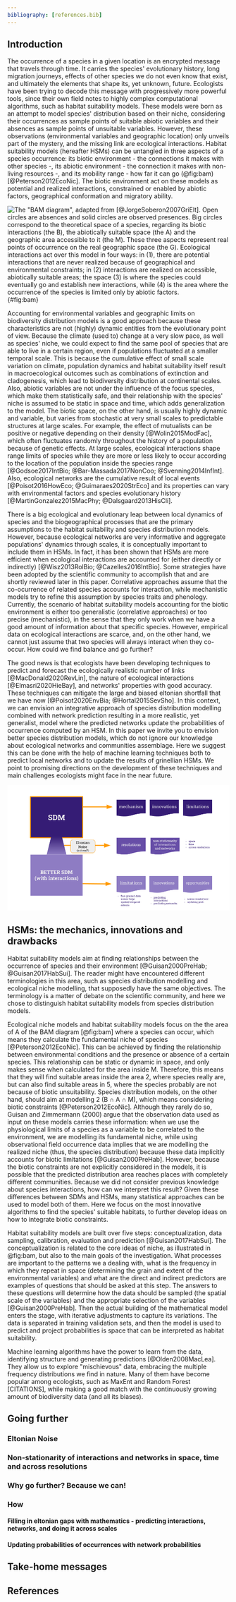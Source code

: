 ```yaml
---
bibliography: [references.bib]
---
```


## Introduction  

The occurrence of a species in a given location is an encrypted message that
travels through time. It carries the species' evolutionary history, long
migration journeys, effects of other species we do not even know that exist, and
ultimately the elements that shape its, yet unknown, future. Ecologists have
been trying to decode this message with progressively more powerful tools, since
their own field notes to highly complex computational algorithms, such as
habitat suitability models. These models were born as an attempt to model
species' distribution based on their niche, considering their occurrences as
sample points of suitable abiotic variables and their absences as sample points
of unsuitable variables. However, these observations (environmental variables
and geographic location) only unveils part of the mystery, and the missing link
are ecological interactions. Habitat suitability models (hereafter HSMs) can be
untangled in three aspects of a species occurrence: its biotic environment - the
connections it makes with other species -, its abiotic environment - the
connection it makes with non-living resources -, and its mobility range - how
far it can go (@fig:bam)[@Peterson2012EcoNic]. The biotic environment act on
these models as potential and realized interactions, constrained or enabled by
abiotic factors, geographical conformation and migratory ability.   

![The "BAM diagram", adapted from [@JorgeSoberon2007GriElt]. Open circles
are absences and solid circles are observed presences. Big circles correspond to
the theoretical space of a species, regarding its biotic interactions (the B),
the abiotically suitable space (the A) and the geographic area accessible to it
(the M). These three aspects represent real points of occurrence on the real
geographic space (the G). Ecological interactions act over this model in four
ways: in (1), there are potential interactions that are never realized because
of geographical and environmental constraints; in (2) interactions are realized
on accessible, abiotically suitable areas; the space (3) is where the species
could eventually go and establish new interactions, while (4) is the area where
the occurrence of the species is limited only by abiotic factors.](figures/bam.png){#fig:bam}  

Accounting for environmental variables and geographic limits on biodiversity
distribution models is a good approach because these characteristics are not
(highly) dynamic entities from the evolutionary point of view. Because the
climate (used to) change at a very slow pace, as well as species' niche, we
could expect to find the same pool of species that are able to live in a certain
region, even if populations fluctuated at a smaller temporal scale. This is
because the cumulative effect of small scale variation on climate, population
dynamics and habitat suitability itself result in macroecological outcomes such
as combinations of extinction and cladogenesis, which lead to biodiversity
distribution at continental scales. Also, abiotic variables are not under the
influence of the focus species, which make them statistically safe, and their
relationship with the species' niche is assumed to be static in space and time,
which adds generalization to the model. The biotic space, on the other hand, is
usually highly dynamic and variable, but varies from stochastic at very small
scales to predictable structures at large scales. For example, the effect of
mutualists can be positive or negative depending on their density
[@Wolin2015ModFac], which often fluctuates randomly throughout the history of a
population because of genetic effects. At large scales, ecological interactions
shape range limits of species while they are more or less likely to occur
according to the location of the population inside the species range
[@Godsoe2017IntBio; @Bar-Massada2017NonCoo; @Svenning2014InfInt]. Also,
ecological networks are the cumulative result of local events
[@Poisot2016HowEco; @Guimaraes2020StrEco] and its properties can vary with
environmental factors and species evolutionary history
[@MartinGonzalez2015MacPhy; @Dalsgaard2013HisCli].   

There is a big ecological and evolutionary leap between local dynamics of
species and the biogeographical processes that are the primary assumptions to
the habitat suitability and species distribution models. However, because
ecological networks are very informative and aggregate populations' dynamics
through scales, it is conceptually important to include them in HSMs. In fact,
it has been shown that HSMs are more efficient when ecological interactions are
accounted for (either directly or indirectly) [@Wisz2013RolBio;
@Cazelles2016IntBio]. Some strategies have been adopted by the scientific
community to accomplish that and are shortly reviewed later in this paper.
Correlative approaches assume that the co-ocurrence of related species accounts
for interaction, while mechanistic models try to refine this assumption by
species traits and phenology. Currently, the scenario of habitat suitability
models accounting for the biotic environment is either too generalistic
(correlative approaches) or too precise (mechanistic), in the sense that they
only work when we have a good amount of information about that specific species.
However, empirical data on ecological interactions are scarce, and, on the other
hand, we cannot just assume that two species will always interact when they
co-occur. How could we find balance and go further?

The good news is that ecologists have been developing techniques to predict and
forecast the ecologically realistic number of links [@MacDonald2020RevLin], the
nature of ecological interactions [@Elmasri2020HieBay], and networks' properties
with good accuracy. These techniques can mitigate the large and biased eltonian
shortfall that we have now [@Poisot2020EnvBia; @Hortal2015SevSho]. In this
context, we can envision an integrative approach of species distribution
modelling combined with network prediction resulting in a more realistic, yet
generalist, model where the predicted networks update the probabilities of
occurrence computed by an HSM. In this paper we invite you to envision better
species distribution models, which do not ignore our knowledge about ecological
networks and communities assemblage. Here we suggest this can be done with the
help of machine learning techniques both to predict local networks and to update
the results of grinellian HSMs. We point to promising directions on the
development of these techniques and main challenges ecologists might face in the
near future.

![TODO](figures/concept.png)

## HSMs: the mechanics, innovations and drawbacks  

Habitat suitability models aim at finding relationships between the occurrence
of species and their environment [@Guisan2000PreHab; @Guisan2017HabSui]. The
reader might have encountered different terminologies in this area, such as
species distribution modelling and ecological niche modelling, that supposedly
have the same objectives. The terminology is a matter of debate on the
scientific community, and here we chose to distinguish habitat suitability
models from species distribution models.  

Ecological niche models and habitat suitability models focus on the the area of
A of the BAM diagram [@fig:bam] where a species can occur, which means they
calculate the fundamental niche of species [@Peterson2012EcoNic]. This can be
achieved by finding the relationship between environmental conditions and the
presence or absence of a certain species. This relationship can be static or
dynamic in space, and only makes sense when calculated for the area inside M.
Therefore, this means that they will find suitable areas inside the area 2,
where species really are, but can also find suitable areas in 5, where the
species probably are not because of biotic unsuitability. Species distribution
models, on the other hand, should aim at modelling 2 (B $\cap$ A $\cap$ M), which
means considering biotic constraints [@Peterson2012EcoNic]. Although they rarely
do so, Guisan and Zimmermann (2000) argue that the observation data used as
input on these models carries these information: when we use the physiological
limits of a species as a variable to be correlated to the environment, we are
modelling its fundamental niche, while using observational field occurrence data
implies that we are modelling the realized niche (thus, the species
distribution) because these data implicitly accounts for biotic limitations
[@Guisan2000PreHab]. However, because the biotic constraints are not explicitly
considered in the models, it is possible that the predicted distribution area
reaches places with completely different communities. Because we did not
consider previous knowledge about species interactions, how can we interpret
this result? Given these differences between SDMs and HSMs, many statistical
approaches can be used to model both of them. Here we focus on the most
innovative algorithms to find the species' suitable habitats, to further develop
ideas on how to integrate biotic constraints.

Habitat suitability models are built over five steps: conceptualization, data
sampling, calibration, evaluation and prediction [@Guisan2017HabSui]. The
conceptualization is related to the core ideas of niche, as illustrated in
@fig:bam, but also to the main goals of the investigation. What processes are
important to the patterns we a dealing with, what is the frequency in which they
repeat in space (determining the grain and extent of the environmental
variables) and what are the direct and indirect predictors are examples of
questions that should be asked at this step. The answers to these questions will
determine how the data should be sampled (the spatial scale of the variables)
and the appropriate selection of the variables [@Guisan2000PreHab]. Then the
actual building of the mathematical model enters the stage, with iterative
adjustments to capture its variations. The data is separated in training
validation sets, and then the model is used to predict and project probabilities
is space that can be interpreted as habitat suitability.

<!---inovations--->
Machine learning algorithms have the power to learn from the data, identifying
structure and generating predictions [@Olden2008MacLea]. They allow us to
explore "mischievous" data, embracing the multiple frequency distributions we
find in nature. Many of them have become popular among ecologists, such as
MaxEnt and Random Forest [CITATIONS], while making a good match with the
continuously growing amount of biodiversity data (and all its biases).

<!---drawbacks--->

## Going further  

### Eltonian Noise  

### Non-stationarity of interactions and networks in space, time and across resolutions  

### Why go further? Because we can!  

### How  

#### Filling in eltonian gaps with mathematics - predicting interactions, networks, and doing it across scales  

#### Updating probabilities of occurrences with network probabilities  

## Take-home messages   

## References

